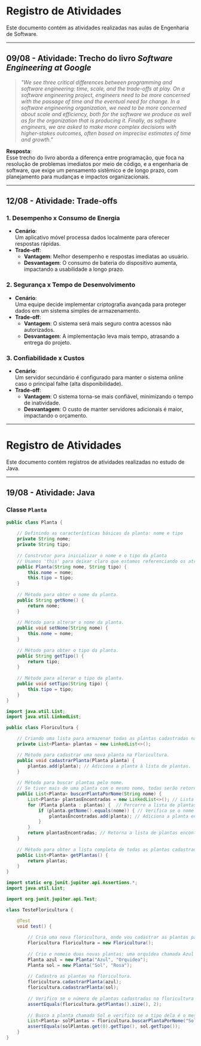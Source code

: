 # Registro de Atividades

Este documento contém as atividades realizadas nas aulas de Engenharia de Software. 

---

## 09/08 - Atividade: Trecho do livro _Software Engineering at Google_

> _"We see three critical differences between programming and software engineering: time, scale, and the trade-offs at play. On a software engineering project, engineers need to be more concerned with the passage of time and the eventual need for change. In a software engineering organization, we need to be more concerned about scale and efficiency, both for the software we produce as well as for the organization that is producing it. Finally, as software engineers, we are asked to make more complex decisions with higher-stakes outcomes, often based on imprecise estimates of time and growth."_  

**Resposta**:  
Esse trecho do livro aborda a diferença entre programação, que foca na resolução de problemas imediatos por meio de código, e a engenharia de software, que exige um pensamento sistêmico e de longo prazo, com planejamento para mudanças e impactos organizacionais.

---

## 12/08 - Atividade: Trade-offs

### 1. **Desempenho x Consumo de Energia**
- **Cenário**:  
  Um aplicativo móvel processa dados localmente para oferecer respostas rápidas.  
- **Trade-off**:  
  - **Vantagem**: Melhor desempenho e respostas imediatas ao usuário.  
  - **Desvantagem**: O consumo de bateria do dispositivo aumenta, impactando a usabilidade a longo prazo.

### 2. **Segurança x Tempo de Desenvolvimento**
- **Cenário**:  
  Uma equipe decide implementar criptografia avançada para proteger dados em um sistema simples de armazenamento.  
- **Trade-off**:  
  - **Vantagem**: O sistema será mais seguro contra acessos não autorizados.  
  - **Desvantagem**: A implementação leva mais tempo, atrasando a entrega do projeto.

### 3. **Confiabilidade x Custos**
- **Cenário**:  
  Um servidor secundário é configurado para manter o sistema online caso o principal falhe (alta disponibilidade).  
- **Trade-off**:  
  - **Vantagem**: O sistema torna-se mais confiável, minimizando o tempo de inatividade.  
  - **Desvantagem**: O custo de manter servidores adicionais é maior, impactando o orçamento.

---

# Registro de Atividades

Este documento contém registros de atividades realizadas no estudo de Java.

---

## 19/08 - Atividade: Java

### Classe `Planta`
```java
public class Planta {
    
    // Definindo as características básicas da planta: nome e tipo
    private String nome;  
    private String tipo;
    
    // Construtor para inicializar o nome e o tipo da planta 
    // Usamos 'this' para deixar claro que estamos referenciando os atributos da classe.
    public Planta(String nome, String tipo) {  
        this.nome = nome;
        this.tipo = tipo;
    }
    
    // Método para obter o nome da planta.
    public String getNome() {
        return nome;
    }
    
    // Método para alterar o nome da planta.
    public void setNome(String nome) {
        this.nome = nome;
    }
    
    // Método para obter o tipo da planta.
    public String getTipo() {
        return tipo;
    }
    
    // Método para alterar o tipo da planta.
    public void setTipo(String tipo) {
        this.tipo = tipo;
    }
}

import java.util.List;  
import java.util.LinkedList;

public class Floricultura {

    // Criando uma lista para armazenar todas as plantas cadastradas na Floricultura.
    private List<Planta> plantas = new LinkedList<>();

    // Método para cadastrar uma nova planta na Floricultura.
    public void cadastrarPlanta(Planta planta) {
        plantas.add(planta); // Adiciona a planta à lista de plantas.
    }
    
    // Método para buscar plantas pelo nome.
    // Se tiver mais de uma planta com o mesmo nome, todas serão retornadas.
    public List<Planta> buscarPlantaPorNome(String nome) {
        List<Planta> plantasEncontradas = new LinkedList<>(); // Lista para guardar as plantas encontradas.
        for (Planta planta : plantas) {  // Percorre a lista de plantas cadastradas.
            if (planta.getNome().equals(nome)) { // Verifica se o nome da planta corresponde ao nome buscado.
                plantasEncontradas.add(planta); // Adiciona a planta encontrada à lista.
            }
        }
        return plantasEncontradas; // Retorna a lista de plantas encontradas.
    }
    
    // Método para obter a lista completa de todas as plantas cadastradas na Floricultura.
    public List<Planta> getPlantas() {
        return plantas;
    }
}

import static org.junit.jupiter.api.Assertions.*;  
import java.util.List;

import org.junit.jupiter.api.Test;

class TesteFloricultura {

    @Test
    void test() {
        
        // Crio uma nova floricultura, onde vou cadastrar as plantas para os testes.
        Floricultura floricultura = new Floricultura(); 
        
        // Crio e nomeio duas novas plantas: uma orquídea chamada Azul e uma rosa chamada Sol.
        Planta azul = new Planta("Azul", "Orquidea"); 
        Planta sol = new Planta("Sol", "Rosa");
        
        // Cadastro as plantas na floricultura.
        floricultura.cadastrarPlanta(azul);
        floricultura.cadastrarPlanta(sol);
        
        // Verifico se o número de plantas cadastradas na floricultura é 2.
        assertEquals(floricultura.getPlantas().size(), 2);
        
        // Busco a planta chamada Sol e verifico se o tipo dela é o mesmo que foi definido inicialmente (rosa).
        List<Planta> solPlantas = floricultura.buscarPlantaPorNome("Sol");
        assertEquals(solPlantas.get(0).getTipo(), sol.getTipo());
    }
}
